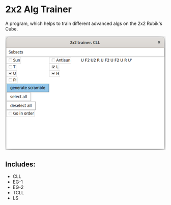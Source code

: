 # 2x2 Alg Trainer
A program, which helps to train different advanced algs on the 2x2 Rubik's Cube.

![](https://github.com/stepka315/2x2-trainer/blob/master/images/1.png)
## Includes:
* CLL
* EG-1
* EG-2
* TCLL
* LS
